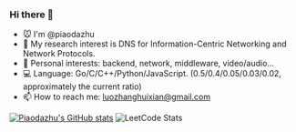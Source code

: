 ### Hi there 👋

<!--
**piaodazhu/piaodazhu** is a ✨ _special_ ✨ repository because its `README.md` (this file) appears on your GitHub profile.

Here are some ideas to get you started:

- 🔭 I’m currently working on ...
- 🌱 I’m currently learning ...
- 👯 I’m looking to collaborate on ...
- 🤔 I’m looking for help with ...
- 💬 Ask me about ...
- 📫 How to reach me: ...
- 😄 Pronouns: ...
- ⚡ Fun fact: ...
-->

- 🐭 I'm @piaodazhu
- 🌱 My research interest is DNS for Information-Centric Networking and Network Protocols.
- 🔭 Personal interests: backend, network, middleware, video/audio...
- 💻 Language: Go/C/C++/Python/JavaScript. (0.5/0.4/0.05/0.03/0.02, approximately the current ratio)
- 📫 How to reach me: luozhanghuixian@gmail.com

[![Piaodazhu's GitHub stats](https://github-readme-stats.vercel.app/api?username=piaodazhu&show_icons=true&theme=transparent)](https://github.com/anuraghazra/github-readme-stats)
![LeetCode Stats](https://leetcard.jacoblin.cool/luo-zhang-hui-xian?theme=light&font=Proza%20Libre&site=cn)
